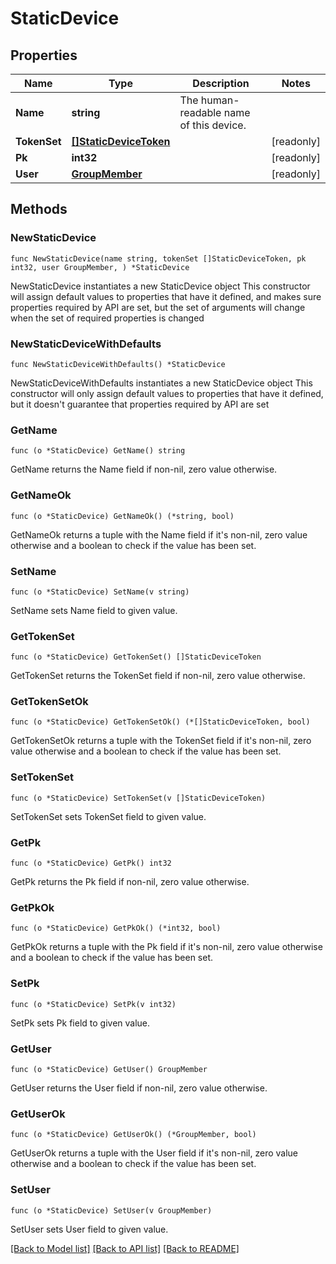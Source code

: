 # StaticDevice

## Properties

Name | Type | Description | Notes
------------ | ------------- | ------------- | -------------
**Name** | **string** | The human-readable name of this device. | 
**TokenSet** | [**[]StaticDeviceToken**](StaticDeviceToken.md) |  | [readonly] 
**Pk** | **int32** |  | [readonly] 
**User** | [**GroupMember**](GroupMember.md) |  | [readonly] 

## Methods

### NewStaticDevice

`func NewStaticDevice(name string, tokenSet []StaticDeviceToken, pk int32, user GroupMember, ) *StaticDevice`

NewStaticDevice instantiates a new StaticDevice object
This constructor will assign default values to properties that have it defined,
and makes sure properties required by API are set, but the set of arguments
will change when the set of required properties is changed

### NewStaticDeviceWithDefaults

`func NewStaticDeviceWithDefaults() *StaticDevice`

NewStaticDeviceWithDefaults instantiates a new StaticDevice object
This constructor will only assign default values to properties that have it defined,
but it doesn't guarantee that properties required by API are set

### GetName

`func (o *StaticDevice) GetName() string`

GetName returns the Name field if non-nil, zero value otherwise.

### GetNameOk

`func (o *StaticDevice) GetNameOk() (*string, bool)`

GetNameOk returns a tuple with the Name field if it's non-nil, zero value otherwise
and a boolean to check if the value has been set.

### SetName

`func (o *StaticDevice) SetName(v string)`

SetName sets Name field to given value.


### GetTokenSet

`func (o *StaticDevice) GetTokenSet() []StaticDeviceToken`

GetTokenSet returns the TokenSet field if non-nil, zero value otherwise.

### GetTokenSetOk

`func (o *StaticDevice) GetTokenSetOk() (*[]StaticDeviceToken, bool)`

GetTokenSetOk returns a tuple with the TokenSet field if it's non-nil, zero value otherwise
and a boolean to check if the value has been set.

### SetTokenSet

`func (o *StaticDevice) SetTokenSet(v []StaticDeviceToken)`

SetTokenSet sets TokenSet field to given value.


### GetPk

`func (o *StaticDevice) GetPk() int32`

GetPk returns the Pk field if non-nil, zero value otherwise.

### GetPkOk

`func (o *StaticDevice) GetPkOk() (*int32, bool)`

GetPkOk returns a tuple with the Pk field if it's non-nil, zero value otherwise
and a boolean to check if the value has been set.

### SetPk

`func (o *StaticDevice) SetPk(v int32)`

SetPk sets Pk field to given value.


### GetUser

`func (o *StaticDevice) GetUser() GroupMember`

GetUser returns the User field if non-nil, zero value otherwise.

### GetUserOk

`func (o *StaticDevice) GetUserOk() (*GroupMember, bool)`

GetUserOk returns a tuple with the User field if it's non-nil, zero value otherwise
and a boolean to check if the value has been set.

### SetUser

`func (o *StaticDevice) SetUser(v GroupMember)`

SetUser sets User field to given value.



[[Back to Model list]](../README.md#documentation-for-models) [[Back to API list]](../README.md#documentation-for-api-endpoints) [[Back to README]](../README.md)


